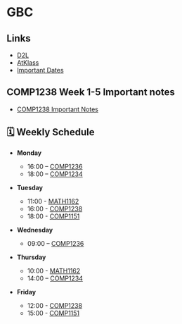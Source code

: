 # GBC
## Links
- [D2L](https://learn.georgebrown.ca)
- [AtKlass](https://app.atklass.com)
- [Important Dates](https://www.georgebrown.ca/current-students/important-dates?term=27246&category=131)

## COMP1238 Week 1-5 Important notes
- [COMP1238 Important Notes](comp1238.md)

## 🗓️ Weekly Schedule

- **Monday**
  - 16:00 – [COMP1236](https://learn.georgebrown.ca/d2l/home/416378)
  - 18:00 – [COMP1234](https://learn.georgebrown.ca/d2l/home/416188)

- **Tuesday**
  - 11:00 - [MATH1162](https://learn.georgebrown.ca/d2l/home/405827)
  - 16:00 - [COMP1238](https://learn.georgebrown.ca/d2l/home/412494)
  - 18:00 - [COMP1151](https://learn.georgebrown.ca/d2l/home/408352)

- **Wednesday**
  - 09:00 – [COMP1236](https://learn.georgebrown.ca/d2l/home/416378)

- **Thursday**
  - 10:00 - [MATH1162](https://learn.georgebrown.ca/d2l/home/405827)
  - 14:00 – [COMP1234](https://learn.georgebrown.ca/d2l/home/416188)
 
- **Friday**
  - 12:00 - [COMP1238](https://learn.georgebrown.ca/d2l/home/412494)
  - 15:00 - [COMP1151](https://learn.georgebrown.ca/d2l/home/408352)
 
